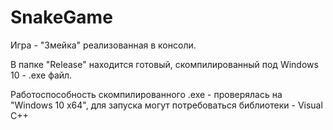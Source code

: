 # SnakeGame
Игра - "Змейка" реализованная в консоли.

В папке "Release" находится готовый, скомпилированный под Windows 10 - .exe файл.

Работоспособность скомпилированного .exe - проверялась на "Windows 10 x64", для запуска могут потребоваться библиотеки - Visual C++
